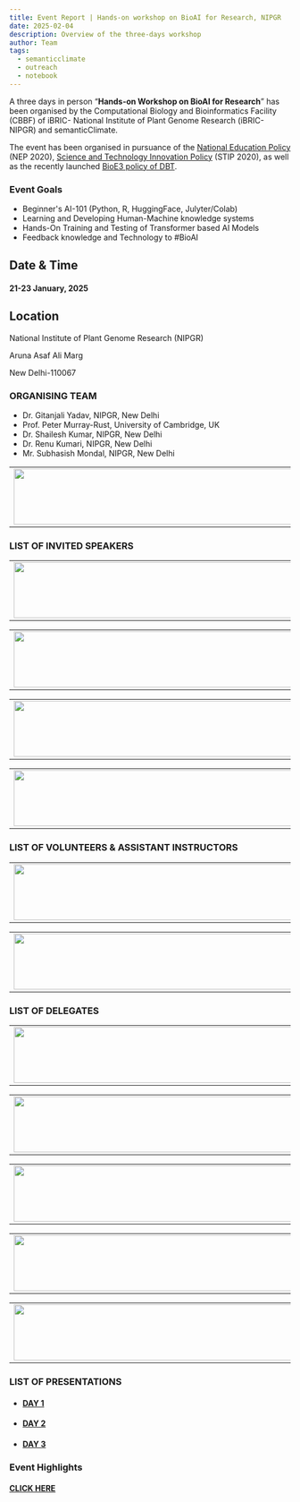 ```yaml
---
title: Event Report | Hands-on workshop on BioAI for Research, NIPGR
date: 2025-02-04
description: Overview of the three-days workshop
author: Team
tags:
  - semanticclimate
  - outreach
  - notebook
---
```


A three days in person “**Hands-on Workshop on BioAI for Research**” has been organised by the Computational Biology and Bioinformatics Facility (CBBF) of iBRIC- National Institute of Plant Genome Research (iBRIC-NIPGR) and semanticClimate.

The event has been organised in pursuance of the [National Education Policy](https://www.education.gov.in/nep/about-nep) (NEP 2020), [Science and Technology Innovation Policy](https://www.mygov.in/campaigns/stip-2020/) (STIP 2020), as well as the recently launched [BioE3 policy of DBT](https://dbtindia.gov.in/news-features/cabinet-approves-bioe3-biotechnology-economy-environment-and-employment-policy).

### Event Goals

- Beginner's AI-101 (Python, R, HuggingFace, Julyter/Colab)
- Learning and Developing Human-Machine knowledge systems
- Hands-On Training and Testing of Transformer based AI Models
- Feedback knowledge and Technology to #BioAI

## Date & Time

#### **21-23 January, 2025**

## Location 

National Institute of Plant Genome Research (NIPGR)

Aruna Asaf Ali Marg

New Delhi-110067

### ORGANISING TEAM
- Dr. Gitanjali Yadav, NIPGR, New Delhi
- Prof. Peter Murray-Rust, University of Cambridge, UK
- Dr. Shailesh Kumar, NIPGR, New Delhi
- Dr. Renu Kumari, NIPGR, New Delhi
- Mr. Subhasish Mondal, NIPGR, New Delhi

<table>
  <tr>
    <td>
      <img src='{{ "/static/img/events_all/org_1.jpg" | url }}' width="500" height="100">
    </td>
  </tr>
</table>

### LIST OF INVITED SPEAKERS

<table>
  <tr>
    <td>
      <img src='{{ "/static/img/events_all/speaker_1.jpg" | url }}' width="500" height="100">
    </td>
  </tr>
</table>

<table>
  <tr>
    <td>
      <img src='{{ "/static/img/events_all/speaker_2.jpg" | url }}' width="500" height="100">
    </td>
  </tr>
</table>

<table>
  <tr>
    <td>
      <img src='{{ "/static/img/events_all/speaker_3.jpg" | url }}' width="500" height="100">
    </td>
  </tr>
</table>

<table>
  <tr>
    <td>
      <img src='{{ "/static/img/events_all/speaker_4.jpg" | url }}' width="500" height="100">
    </td>
  </tr>
</table>

### LIST OF VOLUNTEERS & ASSISTANT INSTRUCTORS

<table>
  <tr>
    <td>
      <img src='{{ "/static/img/events_all/instructor1.jpg" | url }}' width="500" height="100">
    </td>
  </tr>
</table>

<table>
  <tr>
    <td>
      <img src='{{ "/static/img/events_all/instructor2.jpg" | url }}' width="500" height="100">
    </td>
  </tr>
</table>

### LIST OF DELEGATES

<table>
  <tr>
    <td>
      <img src='{{ "/static/img/events_all/partcipant_1.jpg" | url }}' width="500" height="100">
    </td>
  </tr>
</table>

<table>
  <tr>
    <td>
      <img src='{{ "/static/img/events_all/partcipant_2.jpg" | url }}' width="500" height="100">
    </td>
  </tr>
</table>

<table>
  <tr>
    <td>
      <img src='{{ "/static/img/events_all/partcipant_3.jpg" | url }}' width="500" height="100">
    </td>
  </tr>
</table>

<table>
  <tr>
    <td>
      <img src='{{ "/static/img/events_all/partcipant_4.jpg" | url }}' width="500" height="100">
    </td>
  </tr>
</table>

<table>
  <tr>
    <td>
      <img src='{{ "/static/img/events_all/partcipant_5.jpg" | url }}' width="500" height="100">
    </td>
  </tr>
</table>

### LIST OF PRESENTATIONS

- #### [DAY 1](https://github.com/semanticClimate/internship_sC/tree/main/presentations_BioAI_for_Research/Day1)

- #### [DAY 2](https://github.com/semanticClimate/internship_sC/tree/main/presentations_BioAI_for_Research/Day2)

- #### [DAY 3](https://github.com/semanticClimate/internship_sC/tree/main/presentations_BioAI_for_Research/Day3)

### Event Highlights

#### [CLICK HERE](https://semanticclimate.github.io/p/en/posts/bioai_research/)





